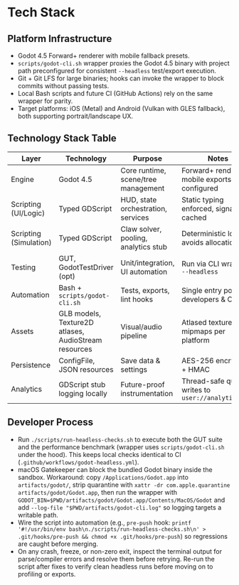 # Tech Stack
## Platform Infrastructure
- Godot 4.5 Forward+ renderer with mobile fallback presets.
- `scripts/godot-cli.sh` wrapper proxies the Godot 4.5 binary with project path preconfigured for consistent `--headless` test/export execution.
- Git + Git LFS for large binaries; hooks can invoke the wrapper to block commits without passing tests.
- Local Bash scripts and future CI (GitHub Actions) rely on the same wrapper for parity.
- Target platforms: iOS (Metal) and Android (Vulkan with GLES fallback), both supporting portrait/landscape UX.

## Technology Stack Table
| Layer | Technology | Purpose | Notes |
|-------|------------|---------|-------|
| Engine | Godot 4.5 | Core runtime, scene/tree management | Forward+ renderer, mobile exports configured |
| Scripting (UI/Logic) | Typed GDScript | HUD, state orchestration, services | Static typing enforced, signals cached |
| Scripting (Simulation) | Typed GDScript | Claw solver, pooling, analytics stub | Deterministic loops, avoids allocations |
| Testing | GUT, GodotTestDriver (opt) | Unit/integration, UI automation | Run via CLI wrapper `--headless` |
| Automation | Bash + `scripts/godot-cli.sh` | Tests, exports, lint hooks | Single entry point for developers & CI |
| Assets | GLB models, Texture2D atlases, AudioStream resources | Visual/audio pipeline | Atlased textures, mipmaps per platform |
| Persistence | ConfigFile, JSON resources | Save data & settings | AES-256 encryption + HMAC |
| Analytics | GDScript stub logging locally | Future-proof instrumentation | Thread-safe queue writes to `user://analytics.log` |

## Developer Process
- Run `./scripts/run-headless-checks.sh` to execute both the GUT suite and the performance benchmark (wrapper uses `scripts/godot-cli.sh` under the hood). This keeps local checks identical to CI (`.github/workflows/godot-headless.yml`).
- macOS Gatekeeper can block the bundled Godot binary inside the sandbox. Workaround: copy `/Applications/Godot.app` into `artifacts/godot/`, strip quarantine with `xattr -dr com.apple.quarantine artifacts/godot/Godot.app`, then run the wrapper with `GODOT_BIN=$PWD/artifacts/godot/Godot.app/Contents/MacOS/Godot` and add `--log-file "$PWD/artifacts/godot-cli.log"` so logging targets a writable path.
- Wire the script into automation (e.g., `pre-push` hook: `printf '#!/usr/bin/env bash\n./scripts/run-headless-checks.sh\n' > .git/hooks/pre-push && chmod +x .git/hooks/pre-push`) so regressions are caught before merging.
- On any crash, freeze, or non-zero exit, inspect the terminal output for parse/compiler errors and resolve them before retrying. Re-run the script after fixes to verify clean headless runs before moving on to profiling or exports.
